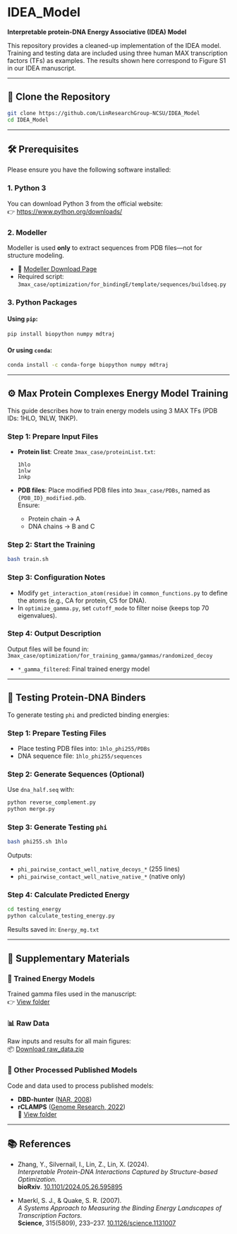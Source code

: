 # IDEA_Model
**Interpretable protein-DNA Energy Associative (IDEA) Model**

This repository provides a cleaned-up implementation of the IDEA model. Training and testing data are included using three human MAX transcription factors (TFs) as examples. The results shown here correspond to Figure S1 in our IDEA manuscript.

---

## 🚀 Clone the Repository

```bash
git clone https://github.com/LinResearchGroup-NCSU/IDEA_Model
cd IDEA_Model
```

---

## 🛠️ Prerequisites

Please ensure you have the following software installed:

### 1. Python 3
You can download Python 3 from the official website:  
👉 https://www.python.org/downloads/

### 2. Modeller
Modeller is used **only** to extract sequences from PDB files—not for structure modeling.

- 🔗 [Modeller Download Page](https://salilab.org/modeller/download_installation.html)
- Required script:  
  `3max_case/optimization/for_bindingE/template/sequences/buildseq.py`

### 3. Python Packages

#### Using `pip`:
```bash
pip install biopython numpy mdtraj
```

#### Or using `conda`:
```bash
conda install -c conda-forge biopython numpy mdtraj
```

---

## ⚙️ Max Protein Complexes Energy Model Training

This guide describes how to train energy models using 3 MAX TFs (PDB IDs: 1HLO, 1NLW, 1NKP).

### Step 1: Prepare Input Files

- **Protein list**:
  Create `3max_case/proteinList.txt`:
  ```
  1hlo
  1nlw
  1nkp
  ```

- **PDB files**:
  Place modified PDB files into `3max_case/PDBs`, named as `{PDB_ID}_modified.pdb`.  
  Ensure:  
  - Protein chain → A  
  - DNA chains → B and C

### Step 2: Start the Training

```bash
bash train.sh
```

### Step 3: Configuration Notes

- Modify `get_interaction_atom(residue)` in `common_functions.py` to define the atoms (e.g., CA for protein, C5 for DNA).
- In `optimize_gamma.py`, set `cutoff_mode` to filter noise (keeps top 70 eigenvalues).

### Step 4: Output Description

Output files will be found in:  
`3max_case/optimization/for_training_gamma/gammas/randomized_decoy`

- `*_gamma_filtered`: Final trained energy model  

---

## 🔬 Testing Protein-DNA Binders

To generate testing `phi` and predicted binding energies:

### Step 1: Prepare Testing Files

- Place testing PDB files into: `1hlo_phi255/PDBs`  
- DNA sequence file: `1hlo_phi255/sequences`

### Step 2: Generate Sequences (Optional)

Use `dna_half.seq` with:
```bash
python reverse_complement.py
python merge.py
```

### Step 3: Generate Testing `phi`

```bash
bash phi255.sh 1hlo
```

Outputs:
- `phi_pairwise_contact_well_native_decoys_*` (255 lines)  
- `phi_pairwise_contact_well_native_native_*` (native only)

### Step 4: Calculate Predicted Energy

```bash
cd testing_energy
python calculate_testing_energy.py
```

Results saved in: `Energy_mg.txt`

---

## 📂 Supplementary Materials

### 🔬 Trained Energy Models  
Trained gamma files used in the manuscript:  
👉 [View folder](https://github.com/LinResearchGroup-NCSU/IDEA_Model/tree/main/supplementary_materials/IDEA_trained_energy_models)

### 📊 Raw Data  
Raw inputs and results for all main figures:  
📦 [Download raw_data.zip](https://github.com/LinResearchGroup-NCSU/IDEA_Model/blob/main/supplementary_materials/raw_data.zip)

### 📁 Other Processed Published Models  
Code and data used to process published models:  
- **DBD-hunter** ([NAR, 2008](https://academic.oup.com/nar/article/36/12/3978/1130135))  
- **rCLAMPS** ([Genome Research, 2022](https://genome.cshlp.org/content/32/9/1776))  
📂 [View folder](https://github.com/LinResearchGroup-NCSU/IDEA_Model/tree/main/supplementary_materials/other_published_models)

---

## 📚 References

- Zhang, Y., Silvernail, I., Lin, Z., Lin, X. (2024).  
  *Interpretable Protein-DNA Interactions Captured by Structure-based Optimization.*  
  **bioRxiv**. [10.1101/2024.05.26.595895](https://www.biorxiv.org/content/10.1101/2024.05.26.595895v1)

- Maerkl, S. J., & Quake, S. R. (2007).  
  *A Systems Approach to Measuring the Binding Energy Landscapes of Transcription Factors.*  
  **Science**, 315(5809), 233–237. [10.1126/science.1131007](https://doi.org/10.1126/science.1131007)
